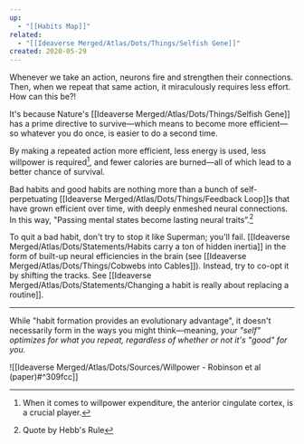 ```yaml
---
up:
  - "[[Habits Map]]"
related:
  - "[[Ideaverse Merged/Atlas/Dots/Things/Selfish Gene]]"
created: 2020-05-29
---
```

Whenever we take an action, neurons fire and strengthen their connections. Then, when we repeat that same action, it  miraculously requires less effort. How can this be?!

It's because Nature's [[Ideaverse Merged/Atlas/Dots/Things/Selfish Gene]] has a prime directive to survive—which means to become more efficient—so whatever you do once, is easier to do a second time.

By making a repeated action more efficient, less energy is used, less willpower is required[^1], and fewer calories are burned—all of which lead to a better chance of survival. 

Bad habits and good habits are nothing more than a bunch of self-perpetuating [[Ideaverse Merged/Atlas/Dots/Things/Feedback Loop]]s that have grown efficient over time, with deeply enmeshed neural connections. In this way, "Passing mental states become lasting neural traits”.[^2]

To quit a bad habit, don't try to stop it like Superman; you'll fail. [[Ideaverse Merged/Atlas/Dots/Statements/Habits carry a ton of hidden inertia]] in the form of built-up neural efficiencies in the brain (see [[Ideaverse Merged/Atlas/Dots/Things/Cobwebs into Cables]]). Instead, try to co-opt it by shifting the tracks. See [[Ideaverse Merged/Atlas/Dots/Statements/Changing a habit is really about replacing a routine]].

---
While "habit formation provides an evolutionary advantage", it doesn't necessarily form in the ways you might think—meaning, *your "self" optimizes for what you repeat, regardless of whether or not it's "good" for you.*

![[Ideaverse Merged/Atlas/Dots/Sources/Willpower - Robinson et al (paper)#^309fcc]]

[^1]: When it comes to willpower expenditure, the anterior cingulate cortex, is a crucial player.
[^2]: Quote by Hebb's Rule

